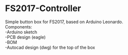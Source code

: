 # FS2017-Controller
Simple button box for FS2017, based on Arduino Leonardo.<br>
Components:<br>
-Arduino sketch<br>
-PCB design (eagle)<br>
-BOM<br>
-Autocad design (dwg) for the top of the box<br>
